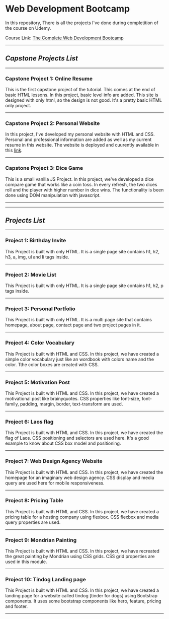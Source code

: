 # Web Development Bootcamp

In this repository, There is all the projects I've done during completition of the course on Udemy.

Course Link: [The Complete Web Development Bootcamp](https://www.udemy.com/course/the-complete-web-development-bootcamp/)

---

## ***Capstone Projects List***

---

### **Capstone Project 1: Online Resume**

This is the first capstone project of the tutorial. This comes at the end of basic HTML lessons.
In this project, basic level info are added. This site is designed with only html, so the design is not good. It's a pretty basic HTML only project.

---

### **Capstone Project 2: Personal Website**

In this project, I've developed my personal website with HTML and CSS. Personal and professional information are added as well as my current resume in this website. The website is deployed and cuurently available in this [link](https://thenafiz.github.io).

---

### **Capstone Project 3: Dice Game**

This is a small vanilla JS Project. In this project, we've developed a dice compare game that works like a coin toss. In every refresh, the two dices roll and the player with higher number in dice wins. The functionality is been done using DOM manipulation with javascript.

---

---

## ***Projects List***

---

### **Project 1: Birthday Invite**

This Project is built with only HTML. It is a single page site contains h1, h2, h3, a, img, ul and li tags inside.

---

### **Project 2: Movie List**

This Project is built with only HTML. It is a single page site contains h1, h2, p tags inside.

---

### **Project 3: Personal Portfolio**

This Project is built with only HTML. It is a multi page site that contains homepage, about page, contact page and two project pages in it.

---

### **Project 4: Color Vocabulary**

This Project is built with HTML and CSS. In this project, we have created a simple color vocabulary just like an wordbook with colors name and the color. Tthe color boxes are created with CSS.

---

### **Project 5: Motivation Post**

This Project is built with HTML and CSS. In this project, we have created a motivational post like brainyquotes. CSS properties like font-size, font-family, padding, margin, border, text-transform are used.

---

### **Project 6: Laos flag**

This Project is built with HTML and CSS. In this project, we have created the flag of Laos. CSS positioning and selectors are used here. It's a good example to know about CSS box model and positioning.

---

### **Project 7: Web Design Agency Website**

This Project is built with HTML and CSS. In this project, we have created the homepage for an imaginary web design agency. CSS display and media query are used here for mobile responsiveness.

---

### **Project 8: Pricing Table**

This Project is built with HTML and CSS. In this project, we have created a pricing table for a hosting company using flexbox. CSS flexbox and media query properties are used.

---

### **Project 9: Mondrian Painting**

This Project is built with HTML and CSS. In this project, we have recreated the great painting by Mondrian using CSS grids. CSS grid properties are used in this module.

---

### **Project 10: Tindog Landing page**

This Project is built with HTML and CSS. In this project, we have created a landing page for a website called tindog [tinder for dogs] using Bootstrap components. It uses some bootstrap components like hero, feature, pricing and footer.

---

